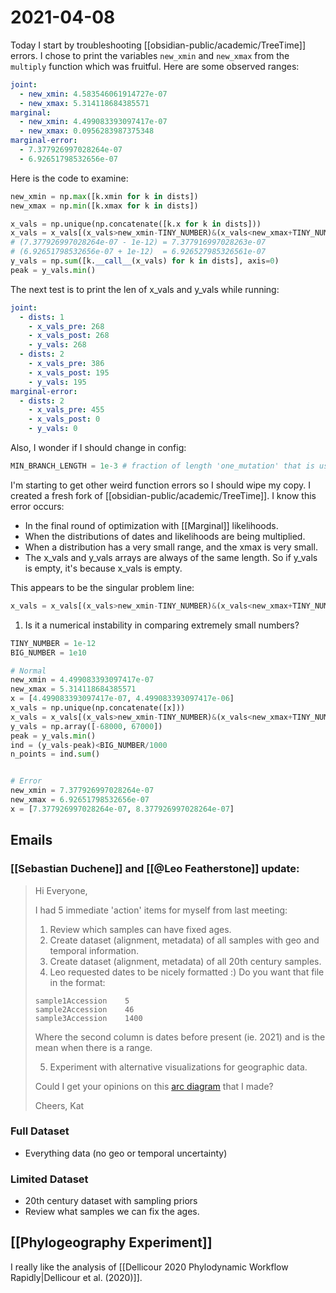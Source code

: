 # 2021-04-08

Today I start by troubleshooting [[obsidian-public/academic/TreeTime]] errors. I chose to print the variables ```new_xmin``` and ```new_xmax``` from the ```multiply``` function which was fruitful. Here are some observed ranges:

```yaml
joint:
  - new_xmin: 4.583546061914727e-07
  - new_xmax: 5.314118684385571
marginal:
  - new_xmin: 4.499083393097417e-07
  - new_xmax: 0.0956283987375348
marginal-error:
  - 7.377926997028264e-07
  - 6.92651798532656e-07
```

Here is the code to examine:
```python
new_xmin = np.max([k.xmin for k in dists])
new_xmax = np.min([k.xmax for k in dists])

x_vals = np.unique(np.concatenate([k.x for k in dists]))
x_vals = x_vals[(x_vals>new_xmin-TINY_NUMBER)&(x_vals<new_xmax+TINY_NUMBER)]
# (7.377926997028264e-07 - 1e-12) = 7.377916997028263e-07
# (6.92651798532656e-07 + 1e-12)  = 6.926527985326561e-07
y_vals = np.sum([k.__call__(x_vals) for k in dists], axis=0)
peak = y_vals.min()
```

The next test is to print the len of x_vals and y_vals while running:
```yaml
joint:
  - dists: 1
    - x_vals_pre: 268
	- x_vals_post: 268
	- y_vals: 268
  - dists: 2
    - x_vals_pre: 386
	- x_vals_post: 195
	- y_vals: 195	
marginal-error:	
  - dists: 2
	- x_vals_pre: 455
	- x_vals_post: 0
	- y_vals: 0	
```

Also, I wonder if I should change in config:
```python
MIN_BRANCH_LENGTH = 1e-3 # fraction of length 'one_mutation' that is used as lower cut-off for branch lengths in GTR
```

I'm starting to get other weird function errors so I should wipe my copy. I created a fresh fork of [[obsidian-public/academic/TreeTime]]. I know this error occurs:
  - In the final round of optimization with [[Marginal]] likelihoods.
  - When the distributions of dates and likelihoods are being multiplied.
  - When a distribution has a very small range, and the xmax is very small.
  - The x_vals and y_vals arrays are always of the same length. So if y_vals is empty, it's because x_vals is empty.
  
 This appears to be the singular problem line:
 ```python
 x_vals = x_vals[(x_vals>new_xmin-TINY_NUMBER)&(x_vals<new_xmax+TINY_NUMBER)]
 ```
 
 1. Is it a numerical instability in comparing extremely small numbers?
```python
TINY_NUMBER = 1e-12	
BIG_NUMBER = 1e10

# Normal
new_xmin = 4.499083393097417e-07 
new_xmax = 5.314118684385571
x = [4.499083393097417e-07, 4.499083393097417e-06]
x_vals = np.unique(np.concatenate([x]))
x_vals = x_vals[(x_vals>new_xmin-TINY_NUMBER)&(x_vals<new_xmax+TINY_NUMBER)]
y_vals = np.array([-68000, 67000])
peak = y_vals.min()
ind = (y_vals-peak)<BIG_NUMBER/1000
n_points = ind.sum()


# Error
new_xmin = 7.377926997028264e-07
new_xmax = 6.92651798532656e-07	
x = [7.377926997028264e-07, 8.377926997028264e-07]

```

## Emails

### [[Sebastian Duchene]] and [[@Leo Featherstone]] update:

> Hi Everyone,
>
> I had 5 immediate 'action' items for myself from last meeting:
> 1. Review which samples can have fixed ages.
> 1. Create dataset (alignment, metadata) of all samples with geo and temporal information.
> 1. Create dataset (alignment, metadata) of all 20th century samples.
> 1. Leo requested dates to be nicely formatted :) Do you want that file in the format:
>   ```text
>   sample1Accession	5
>   sample2Accession	46
>   sample3Accession	1400
>   ```
>   Where the second column is dates before present (ie. 2021) and is the mean when there is a range.
>   
>   5. Experiment with alternative visualizations for geographic data.
>   
>   Could I get your opinions on this [arc diagram](https://rawcdn.githack.com/ktmeaton/plague-phylogeography/337baaf80e5e1f356737e46bb0bf8afb2f164fd8/workflow/scripts/arc_diagram.html) that I made? 
>   
>Cheers,
>Kat
### Full Dataset

- Everything data (no geo or temporal uncertainty)

### Limited Dataset
- 20th century dataset with sampling priors
- Review what samples we can fix the ages.

## [[Phylogeography Experiment]]

I really like the analysis of [[Dellicour 2020 Phylodynamic Workflow Rapidly|Dellicour et al. (2020)]].